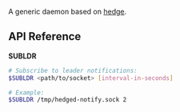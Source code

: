 A generic daemon based on [hedge](https://github.com/flowerinthenight/hedge).

## API Reference

**SUBLDR**

``` sh
# Subscribe to leader notifications:
$SUBLDR <path/to/socket> [interval-in-seconds]

# Example:
$SUBLDR /tmp/hedged-notify.sock 2
```
